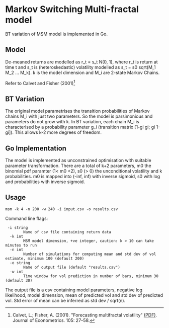 # Markov Switching Multi-fractal model
BT variation of MSM model is implemented in Go.

## Model
De-meaned returns are modelled as r_t = s_t N(0, 1), where r_t is return at time t and s_t is (heteroskedastic) volatility modelled as s_t = s0 sqrt(M_1 M_2 ... M_k). k is the model dimension and M_i are 2-state Markov Chains.

Refer to Calvet and Fisher (2001)[^1]

[^1]: Calvet, L.; Fisher, A. (2001). "Forecasting multifractal volatility" [(PDF)](https://archive.nyu.edu/bitstream/2451/26894/2/wpa99017.pdf). Journal of Econometrics. 105: 27–58.

## BT Variation
The original model parametrises the transition probabilities of Markov chains M_i with just two parameters. So the model is parsimonious and parameters do not grow with k. In BT variation, each chain M_i is characterised by a probability parameter g_i (transition matrix [1-gi gi; gi 1-gi]). This allows k-2 more degrees of freedom.

## Go Implementation
The model is implemented as unconstrained optimisation with suitable parameter transformation. There are a total of k+2 parameters, m0 the binomial pdf paramter (1< m0 <2), s0 (> 0) the unconditional volatility and k probabilities. m0 is mapped into (-inf, inf) with inverse sigmoid, s0 with log and probabilities with inverse sigmoid.

## Usage
```
msm -k 4 -n 200 -w 240 -i input.csv -o results.csv
```

Command line flags:

```
 -i string
    	Name of csv file containing return data
  -k int
    	MSM model dimension, +ve integer, caution: k > 10 can take minutes to run
  -n int
    	Number of simulations for computing mean and std dev of vol estimate, minimum 100 (default 200)
  -o string
    	Name of output file (default "results.csv")
  -w int
    	Time window for vol prediction in number of bars, minimum 30 (default 30)
```

The output file is a csv containing model parameters, negative log likelihood, model dimension, mean of predicted vol and std dev of predicted vol. Std error of mean can be inferred as std dev / sqrt(n).
